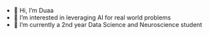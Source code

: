 - 👋 Hi, I’m Duaa 
- 👀 I’m interested in leveraging AI for real world problems 
- 🧠 I’m currently a 2nd year Data Science and Neuroscience student 
  

